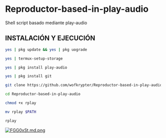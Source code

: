 # Reproductor-based-in-play-audio
Shell script basado mediante play-audio

<h2>INSTALACIÓN Y EJECUCIÓN</h2>

```bash
yes | pkg update && yes | pkg uograde
```
```bash
yes | termux-setup-storage
```
```bash
yes | pkg install play-audio
```
```bash
yes | pkg install git
```
```bash
git clone https://github.com/wofkrypter/Reproductor-based-in-play-audio.git
```
```bash
cd Reproductor-based-in-play-audio
```
```bash
chmod +x rplay
```
```bash
mv rplay $PATH
```
```bash
rplay
```




<a href="https://freeimage.host/i/FGG0xSt"><img src="https://iili.io/FGG0xSt.md.png" alt="FGG0xSt.md.png" border="0"></a>
